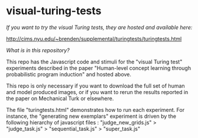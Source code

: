 # visual-turing-tests

*If you want to try the visual Turing tests, they are hosted and available here:*

http://cims.nyu.edu/~brenden/supplemental/turingtests/turingtests.html

*What is in this repository?*

This repo has the Javascript code and stimuli for the "visual Turing test" experiments described in the paper "Human-level concept learning through probabilistic program induction" and hosted above. 

This repo is only necessary if you want to download the full set of human and model produced images, or if you want to rerun the results reported in the paper on Mechanical Turk or elsewhere.

The file "turingtests.html" demonstrates how to run each experiment. For instance, the "generating new exemplars" experiment is driven by the following hierarchy of javascript files : "judge_new_grids.js" > "judge_task.js" > "sequential_task.js" > "super_task.js"